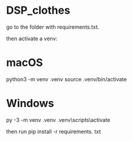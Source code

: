 # DSP_clothes

go to the folder with requirements.txt.

then activate a venv:

# macOS
python3 -m venv .venv
source .venv/bin/activate

# Windows
py -3 -m venv .venv
.venv\scripts\activate

then run pip install -r requirements. txt 
